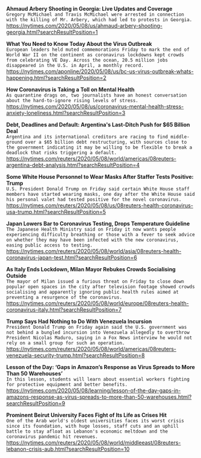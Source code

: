 **Ahmaud Arbery Shooting in Georgia: Live Updates and Coverage**\
`Gregory McMichael and Travis McMichael were arrested in connection with the killing of Mr. Arbery, which had led to protests in Georgia.`\
https://nytimes.com/2020/05/08/us/ahmaud-arbery-shooting-georgia.html?searchResultPosition=1

**What You Need to Know Today About the Virus Outbreak**\
`European leaders held muted commemorations Friday to mark the end of World War II on the continent as coronavirus lockdowns kept crowds from celebrating VE Day. Across the ocean, 20.5 million jobs disappeared in the U.S. in April, a monthly record.`\
https://nytimes.com/aponline/2020/05/08/us/bc-us-virus-outbreak-whats-happening.html?searchResultPosition=2

**How Coronavirus is Taking a Toll on Mental Health**\
`As quarantine drags on, two journalists have an honest conversation about the hard-to-ignore rising levels of stress.`\
https://nytimes.com/2020/05/08/us/coronavirus-mental-health-stress-anxiety-loneliness.html?searchResultPosition=3

**Debt, Deadlines and Default: Argentina's Last-Ditch Push for $65 Billion Deal**\
`Argentina and its international creditors are racing to find middle-ground over a $65 billion debt restructuring, with sources close to the government indicating it may be willing to be flexible to break a deadlock that risks triggering a default.`\
https://nytimes.com/reuters/2020/05/08/world/americas/08reuters-argentina-debt-analysis.html?searchResultPosition=4

**Some White House Personnel to Wear Masks After Staffer Tests Positive: Trump**\
`U.S. President Donald Trump on Friday said certain White House staff members have started wearing masks, one day after the White House said his personal valet had tested positive for the novel coronavirus.`\
https://nytimes.com/reuters/2020/05/08/us/08reuters-health-coronavirus-usa-trump.html?searchResultPosition=5

**Japan Lowers Bar to Coronavirus Testing, Drops Temperature Guideline**\
`The Japanese Health Ministry said on Friday it now wants people experiencing difficulty breathing or those with a fever to seek advice on whether they may have been infected with the new coronavirus, easing public access to testing.`\
https://nytimes.com/reuters/2020/05/08/world/asia/08reuters-health-coronavirus-japan-test.html?searchResultPosition=6

**As Italy Ends Lockdown, Milan Mayor Rebukes Crowds Socialising Outside**\
`The mayor of Milan issued a furious threat on Friday to close down popular open spaces in the city after television footage showed crowds socialising and apparently ignoring public health rules aimed at preventing a resurgence of the coronavirus.`\
https://nytimes.com/reuters/2020/05/08/world/europe/08reuters-health-coronavirus-italy.html?searchResultPosition=7

**Trump Says Had Nothing to Do With Venezuela Incursion**\
`President Donald Trump on Friday again said the U.S. government was not behind a bungled incursion into Venezuela allegedly to overthrow President Nicolas Maduro, saying in a Fox News interview he would not rely on a small group for such an operation.`\
https://nytimes.com/reuters/2020/05/08/world/americas/08reuters-venezuela-security-trump.html?searchResultPosition=8

**Lesson of the Day: ‘Gaps in Amazon’s Response as Virus Spreads to More Than 50 Warehouses’**\
`In this lesson, students will learn about essential workers fighting for protective equipment and better benefits.`\
https://nytimes.com/2020/05/08/learning/lesson-of-the-day-gaps-in-amazons-response-as-virus-spreads-to-more-than-50-warehouses.html?searchResultPosition=9

**Prominent Beirut University Faces Fight of Its Life as Crises Hit**\
`One of the Arab world's oldest universities faces its worst crisis since its foundation, with huge losses, staff cuts and an uphill battle to stay afloat as Lebanon's economic meltdown and the coronavirus pandemic hit revenues.`\
https://nytimes.com/reuters/2020/05/08/world/middleeast/08reuters-lebanon-crisis-aub.html?searchResultPosition=10

